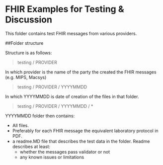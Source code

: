 # FHIR Examples for Testing & Discussion

This folder contains test FHIR messages from various providers.   

##Folder structure

Structure is as follows:

> testing / PROVIDER

In which provider is the name of the party the created the FHIR messages (e.g. MIPS, Macsys)

> testing / PROVIDER / YYYYMMDD

In which YYYYMMDD is date of creation of the files in that folder.

> testing / PROVIDER / YYYYMMDD / *
> 
YYYYMMDD folder then contains:
- All files.  
- Preferably for each FHIR message the equivalent laboratory protocol in PDF.
- a readme.MD file that describes the test data in the folder.  Readme describes at least:
  - whether the messages pass validator or not
  - any known issues or limitations 

